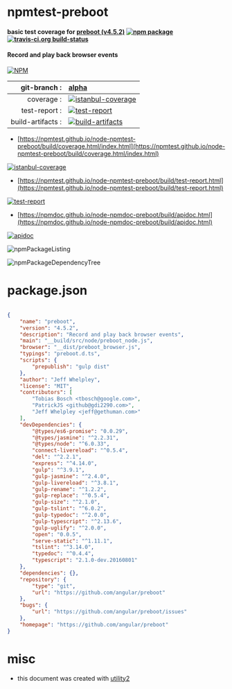 # npmtest-preboot

#### basic test coverage for  [preboot (v4.5.2)](https://github.com/angular/preboot)  [![npm package](https://img.shields.io/npm/v/npmtest-preboot.svg?style=flat-square)](https://www.npmjs.org/package/npmtest-preboot) [![travis-ci.org build-status](https://api.travis-ci.org/npmtest/node-npmtest-preboot.svg)](https://travis-ci.org/npmtest/node-npmtest-preboot)

#### Record and play back browser events

[![NPM](https://nodei.co/npm/preboot.png?downloads=true&downloadRank=true&stars=true)](https://www.npmjs.com/package/preboot)

| git-branch : | [alpha](https://github.com/npmtest/node-npmtest-preboot/tree/alpha)|
|--:|:--|
| coverage : | [![istanbul-coverage](https://npmtest.github.io/node-npmtest-preboot/build/coverage.badge.svg)](https://npmtest.github.io/node-npmtest-preboot/build/coverage.html/index.html)|
| test-report : | [![test-report](https://npmtest.github.io/node-npmtest-preboot/build/test-report.badge.svg)](https://npmtest.github.io/node-npmtest-preboot/build/test-report.html)|
| build-artifacts : | [![build-artifacts](https://npmtest.github.io/node-npmtest-preboot/glyphicons_144_folder_open.png)](https://github.com/npmtest/node-npmtest-preboot/tree/gh-pages/build)|

- [https://npmtest.github.io/node-npmtest-preboot/build/coverage.html/index.html](https://npmtest.github.io/node-npmtest-preboot/build/coverage.html/index.html)

[![istanbul-coverage](https://npmtest.github.io/node-npmtest-preboot/build/screenCapture.buildCi.browser.%252Ftmp%252Fbuild%252Fcoverage.lib.html.png)](https://npmtest.github.io/node-npmtest-preboot/build/coverage.html/index.html)

- [https://npmtest.github.io/node-npmtest-preboot/build/test-report.html](https://npmtest.github.io/node-npmtest-preboot/build/test-report.html)

[![test-report](https://npmtest.github.io/node-npmtest-preboot/build/screenCapture.buildCi.browser.%252Ftmp%252Fbuild%252Ftest-report.html.png)](https://npmtest.github.io/node-npmtest-preboot/build/test-report.html)

- [https://npmdoc.github.io/node-npmdoc-preboot/build/apidoc.html](https://npmdoc.github.io/node-npmdoc-preboot/build/apidoc.html)

[![apidoc](https://npmdoc.github.io/node-npmdoc-preboot/build/screenCapture.buildCi.browser.%252Ftmp%252Fbuild%252Fapidoc.html.png)](https://npmdoc.github.io/node-npmdoc-preboot/build/apidoc.html)

![npmPackageListing](https://npmtest.github.io/node-npmtest-preboot/build/screenCapture.npmPackageListing.svg)

![npmPackageDependencyTree](https://npmtest.github.io/node-npmtest-preboot/build/screenCapture.npmPackageDependencyTree.svg)



# package.json

```json

{
    "name": "preboot",
    "version": "4.5.2",
    "description": "Record and play back browser events",
    "main": "__build/src/node/preboot_node.js",
    "browser": "__dist/preboot_browser.js",
    "typings": "preboot.d.ts",
    "scripts": {
        "prepublish": "gulp dist"
    },
    "author": "Jeff Whelpley",
    "license": "MIT",
    "contributors": [
        "Tobias Bosch <tbosch@google.com>",
        "PatrickJS <github@gdi2290.com>",
        "Jeff Whelpley <jeff@gethuman.com>"
    ],
    "devDependencies": {
        "@types/es6-promise": "0.0.29",
        "@types/jasmine": "^2.2.31",
        "@types/node": "^6.0.33",
        "connect-livereload": "^0.5.4",
        "del": "^2.2.1",
        "express": "^4.14.0",
        "gulp": "^3.9.1",
        "gulp-jasmine": "^2.4.0",
        "gulp-livereload": "^3.8.1",
        "gulp-rename": "^1.2.2",
        "gulp-replace": "^0.5.4",
        "gulp-size": "^2.1.0",
        "gulp-tslint": "^6.0.2",
        "gulp-typedoc": "^2.0.0",
        "gulp-typescript": "^2.13.6",
        "gulp-uglify": "^2.0.0",
        "open": "0.0.5",
        "serve-static": "^1.11.1",
        "tslint": "^3.14.0",
        "typedoc": "^0.4.4",
        "typescript": "2.1.0-dev.20160801"
    },
    "dependencies": {},
    "repository": {
        "type": "git",
        "url": "https://github.com/angular/preboot"
    },
    "bugs": {
        "url": "https://github.com/angular/preboot/issues"
    },
    "homepage": "https://github.com/angular/preboot"
}
```



# misc
- this document was created with [utility2](https://github.com/kaizhu256/node-utility2)
